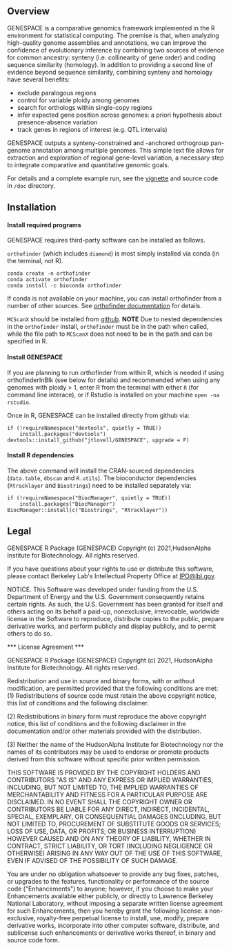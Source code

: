 ## Overview
GENESPACE is a comparative genomics framework implemented in the R environment for statistical computing. The premise is that, when analyzing high-quality genome assemblies and annotations, we can improve the confidence of evolutionary inference by combining two sources of evidence for common ancestry: synteny (i.e. collinearity of gene order) and coding sequence similarity (homology). In addition to providing a second line of evidence beyond sequence similarity, combining synteny and homology have several benefits:

- exclude paralogous regions
- control for variable ploidy among genomes
- search for orthologs within single-copy regions
- infer expected gene position across genomes: a priori hypothesis about presence-absence variation
- track genes in regions of interest (e.g. QTL intervals)

GENESPACE outputs a synteny-constrained and -anchored orthogroup pan-genome annotation among multiple genomes. This simple text file allows for extraction and exploration of regional gene-level variation, a necessary step to integrate comparative and quantitative genomic goals. 

For details and a complete example run, see the [vignette](https://github.com/jtlovell/GENESPACE/blob/dev/doc/genespaceOverview.pdf) and source code in `/doc` directory. 

## Installation

#### Install required programs

GENESPACE requires third-party software can be installed as follows.

`orthofinder` (which includes `diamond`) is most simply installed via conda (in the terminal, not R). 

```{bash, eval = FALSE}
conda create -n orthofinder
conda activate orthofinder
conda install -c bioconda orthofinder 
```

If conda is not available on your machine, you can install orthofinder from a number of other sources.  See [orthofinder documentation](https://github.com/davidemms/OrthoFinder) for details.  

`MCScanX` should be installed from [github](https://github.com/wyp1125/MCScanX). 
**NOTE** Due to nested dependencies in the `orthofinder` install, `orthofinder` must be in the path when called, while the file path to `MCScanX` does not need to be in the path and can be specified in R. 

#### Install GENESPACE

If you are planning to run orthofinder from within R, which is needed if using orthofinderInBlk (see below for details) and recommended when using any genomes with ploidy > 1, enter R from the terminal with either `R` (for command line interace), or if Rstudio is installed on your machine `open -na rstudio`. 

Once in R, GENESPACE can be installed directly from github via:

```{r, eval = FALSE}
if (!requireNamespace("devtools", quietly = TRUE))
    install.packages("devtools")
devtools::install_github("jtlovell/GENESPACE", upgrade = F)
```

#### Install R dependencies

The above command will install the CRAN-sourced dependencies (`data.table`, `dbscan` and `R.utils`). The bioconductor dependencies (`Rtracklayer` and `Biostrings`) need to be installed separately via:

```{r, eval = FALSE}
if (!requireNamespace("BiocManager", quietly = TRUE))
    install.packages("BiocManager")
BiocManager::install(c("Biostrings", "Rtracklayer"))
```


## Legal

GENESPACE R Package (GENESPACE) Copyright (c) 2021,HudsonAlpha Institute for Biotechnology. All rights reserved.

If you have questions about your rights to use or distribute this software, please contact Berkeley Lab's Intellectual Property Office at IPO@lbl.gov.

NOTICE. This Software was developed under funding from the U.S. Department of Energy and the U.S. Government consequently retains certain rights. As such, the U.S. Government has been granted for itself and others acting on its behalf a paid-up, nonexclusive, irrevocable, worldwide license in the Software to reproduce, distribute copies to the public, prepare derivative  works, and perform publicly and display publicly, and to permit others to do so.


*** License Agreement ***

GENESPACE R Package (GENESPACE) Copyright (c) 2021, HudsonAlpha Institute for Biotechnology. All rights reserved.

Redistribution and use in source and binary forms, with or without modification, are permitted provided that the following conditions are met:
(1) Redistributions of source code must retain the above copyright notice, this list of conditions and the following disclaimer.

(2) Redistributions in binary form must reproduce the above copyright notice, this list of conditions and the following disclaimer in the documentation and/or other materials provided with the distribution.

(3) Neither the name of the HudsonAlpha Institute for Biotechnology nor the names of its contributors may be used to endorse or promote products derived from this software without specific prior written permission.


THIS SOFTWARE IS PROVIDED BY THE COPYRIGHT HOLDERS AND CONTRIBUTORS "AS IS" AND ANY EXPRESS OR IMPLIED WARRANTIES, INCLUDING, BUT NOT LIMITED TO, THE IMPLIED WARRANTIES OF MERCHANTABILITY AND FITNESS FOR A PARTICULAR PURPOSE ARE DISCLAIMED. IN NO EVENT SHALL THE COPYRIGHT OWNER OR CONTRIBUTORS BE LIABLE FOR ANY DIRECT, INDIRECT, INCIDENTAL, SPECIAL, EXEMPLARY, OR CONSEQUENTIAL DAMAGES (INCLUDING, BUT NOT LIMITED TO, PROCUREMENT OF SUBSTITUTE GOODS OR SERVICES; LOSS OF USE, DATA, OR PROFITS; OR BUSINESS INTERRUPTION) HOWEVER CAUSED AND ON ANY THEORY OF LIABILITY, WHETHER IN
CONTRACT, STRICT LIABILITY, OR TORT (INCLUDING NEGLIGENCE OR OTHERWISE) ARISING IN ANY WAY OUT OF THE USE OF THIS SOFTWARE, EVEN IF ADVISED OF THE POSSIBILITY OF SUCH DAMAGE.

You are under no obligation whatsoever to provide any bug fixes, patches, or upgrades to the features, functionality or performance of the source code ("Enhancements") to anyone; however, if you choose to make your Enhancements available either publicly, or directly to Lawrence Berkeley National Laboratory, without imposing a separate written license agreement for such Enhancements, then you hereby grant the following license: a non-exclusive, royalty-free perpetual license to install, use, modify, prepare derivative works, incorporate into other computer software, distribute, and sublicense such enhancements or derivative works thereof, in binary and source code form.
